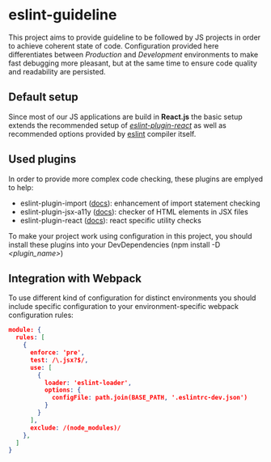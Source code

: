 # eslint-guideline
This project aims to provide guideline to be followed by JS projects in order to achieve coherent state of code.
Configuration provided here differentiates between *Production* and *Development* environments to make fast debugging more pleasant, but at the same time to ensure code quality and readability are persisted.

## Default setup

Since most of our JS applications are build in **React.js** the basic setup extends the recommended setup of [*eslint-plugin-react*](https://www.npmjs.com/package/eslint-plugin-react#recommended) as well as recommended options provided by [eslint](https://eslint.org/docs/rules/) compiler itself.

## Used plugins

In order to provide more complex code checking, these plugins are emplyed to help:

- eslint-plugin-import ([docs](https://www.npmjs.com/package/eslint-plugin-import)): enhancement of import statement checking
- eslint-plugin-jsx-a11y ([docs](https://www.npmjs.com/package/eslint-plugin-jsx-a11y)): checker of HTML elements in JSX files
- eslint-plugin-react ([docs](https://www.npmjs.com/package/eslint-plugin-react)): react specific utility checks

To make your project work using configuration in this project, you should install these plugins into your DevDependencies (npm install -D *<plugin_name>*)

## Integration with Webpack

To use different kind of configuration for distinct environments you should include specific configuration to your environment-specific webpack configuration rules:

```json
module: {
  rules: [
    {
      enforce: 'pre',
      test: /\.jsx?$/,
      use: [
        {
          loader: 'eslint-loader',
          options: {
            configFile: path.join(BASE_PATH, '.eslintrc-dev.json')
          }
        }
      ],
      exclude: /(node_modules)/
    },
  ]
}
```
